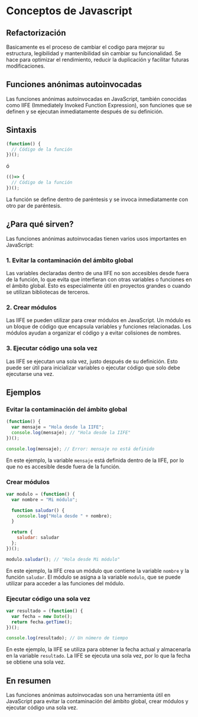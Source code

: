 # Conceptos de Javascript

## Refactorización
Basicamente es el proceso de cambiar el codigo para mejorar su estructura, legibilidad y mantenibilidad sin cambiar su funcionalidad. Se hace para optimizar el rendimiento, reducir la duplicación y facilitar futuras modificaciones.

## Funciones anónimas autoinvocadas
Las funciones anónimas autoinvocadas en JavaScript, también conocidas como IIFE (Immediately Invoked Function Expression), son funciones que se definen y se ejecutan inmediatamente después de su definición.

## Sintaxis

```javascript
(function() {
  // Código de la función
})();
```
ó
```javascript
(()=> {
  // Código de la función
})();
```

La función se define dentro de paréntesis y se invoca inmediatamente con otro par de paréntesis.

## ¿Para qué sirven?

Las funciones anónimas autoinvocadas tienen varios usos importantes en JavaScript:

### 1. Evitar la contaminación del ámbito global

Las variables declaradas dentro de una IIFE no son accesibles desde fuera de la función, lo que evita que interfieran con otras variables o funciones en el ámbito global. Esto es especialmente útil en proyectos grandes o cuando se utilizan bibliotecas de terceros.

### 2. Crear módulos

Las IIFE se pueden utilizar para crear módulos en JavaScript. Un módulo es un bloque de código que encapsula variables y funciones relacionadas. Los módulos ayudan a organizar el código y a evitar colisiones de nombres.

### 3. Ejecutar código una sola vez

Las IIFE se ejecutan una sola vez, justo después de su definición. Esto puede ser útil para inicializar variables o ejecutar código que solo debe ejecutarse una vez.

## Ejemplos

### Evitar la contaminación del ámbito global

```javascript
(function() {
  var mensaje = "Hola desde la IIFE";
  console.log(mensaje); // "Hola desde la IIFE"
})();

console.log(mensaje); // Error: mensaje no está definido
```

En este ejemplo, la variable `mensaje` está definida dentro de la IIFE, por lo que no es accesible desde fuera de la función.

### Crear módulos

```javascript
var modulo = (function() {
  var nombre = "Mi módulo";

  function saludar() {
    console.log("Hola desde " + nombre);
  }

  return {
    saludar: saludar
  };
})();

modulo.saludar(); // "Hola desde Mi módulo"
```

En este ejemplo, la IIFE crea un módulo que contiene la variable `nombre` y la función `saludar`. El módulo se asigna a la variable `modulo`, que se puede utilizar para acceder a las funciones del módulo.

### Ejecutar código una sola vez

```javascript
var resultado = (function() {
  var fecha = new Date();
  return fecha.getTime();
})();

console.log(resultado); // Un número de tiempo
```

En este ejemplo, la IIFE se utiliza para obtener la fecha actual y almacenarla en la variable `resultado`. La IIFE se ejecuta una sola vez, por lo que la fecha se obtiene una sola vez.

## En resumen

Las funciones anónimas autoinvocadas son una herramienta útil en JavaScript para evitar la contaminación del ámbito global, crear módulos y ejecutar código una sola vez.
